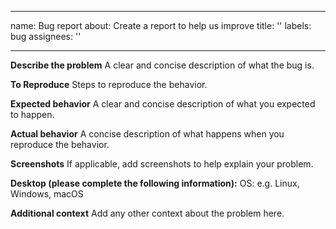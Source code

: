 ______________________________________________________________________

name: Bug report
about: Create a report to help us improve
title: ''
labels: bug
assignees: ''

______________________________________________________________________

**Describe the problem**
A clear and concise description of what the bug is.

**To Reproduce**
Steps to reproduce the behavior.

**Expected behavior**
A clear and concise description of what you expected to happen.

**Actual behavior**
A concise description of what happens when you reproduce the behavior.

**Screenshots**
If applicable, add screenshots to help explain your problem.

**Desktop (please complete the following information):**
OS: e.g. Linux, Windows, macOS

**Additional context**
Add any other context about the problem here.
